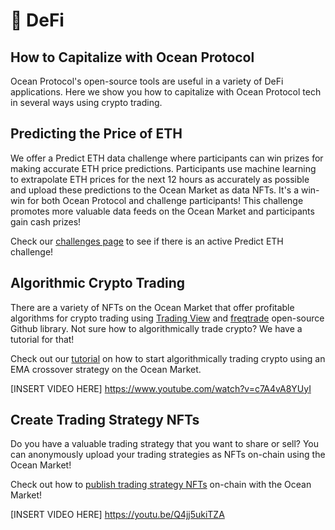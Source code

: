 # 🤑 DeFi

## How to Capitalize with Ocean Protocol

Ocean Protocol's open-source tools are useful in a variety of DeFi applications. Here we show you how to capitalize with Ocean Protocol tech in several ways using crypto trading.

## Predicting the Price of ETH

We offer a Predict ETH data challenge where participants can win prizes for making accurate ETH price predictions. Participants use machine learning to extrapolate ETH prices for the next 12 hours as accurately as possible and upload these predictions to the Ocean Market as data NFTs. It's a win-win for both Ocean Protocol and challenge participants! This challenge promotes more valuable data feeds on the Ocean Market and participants gain cash prizes!

Check our [challenges page] to see if there is an active Predict ETH challenge!

[challenges page]: https://oceanprotocol.com/challenges

## Algorithmic Crypto Trading

There are a variety of NFTs on the Ocean Market that offer profitable algorithms for crypto trading using [Trading View] and [freqtrade] open-source Github library. Not sure how to algorithmically trade crypto? We have a tutorial for that!

Check out our [tutorial] on how to start algorithmically trading crypto using an EMA crossover strategy on the Ocean Market.

[INSERT VIDEO HERE]
https://www.youtube.com/watch?v=c7A4vA8YUyI

[tutorial]: https://www.youtube.com/watch?v=c7A4vA8YUyI
[Trading View]: https://www.tradingview.com
[freqtrade]: http://freqtrade.io

## Create Trading Strategy NFTs

Do you have a valuable trading strategy that you want to share or sell? You can anonymously upload your trading strategies as NFTs on-chain using the Ocean Market!

Check out how to [publish trading strategy NFTs] on-chain with the Ocean Market!

[publish trading strategy NFTs]: https://youtu.be/Q4jj5ukiTZA

[INSERT VIDEO HERE] https://youtu.be/Q4jj5ukiTZA
